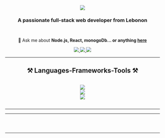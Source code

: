 <h1 align="center">
    <img src="https://readme-typing-svg.herokuapp.com/?font=Righteous&size=35&center=true&vCenter=true&width=500&height=70&duration=4000&lines=Hi+There!+👋;+I'm+Hasan+Krayem!;" />
</h1>

<h3 align="center">A passionate full-stack web developer from Lebonon</h3>

<br/>

<div align="center">

💬 Ask me about **Node.js, React, monogoDb... or anything [here](https://github.com/hasanKryym/hasanKryym/issues)**

 </div>
 
<div align="center"> 
  <a href="mailto:hasan.kryym@gmail.com">
    <img src="https://img.shields.io/badge/Gmail-333333?style=for-the-badge&logo=gmail&logoColor=red" />
  </a>
  <a href="https://www.linkedin.com/in/hasan-kryym" target="_blank">
    <img src="https://img.shields.io/badge/LinkedIn-0077B5?style=for-the-badge&logo=linkedin&logoColor=white" target="_blank" />
  </a>
  <a href="https://hasankrayem.netlify.app" target="_blank">
     <img src="https://img.shields.io/badge/Portfolio-FF5722?style=for-the-badge&logo=todoist&logoColor=white" target="_blank" /> <!-- sqlite, safari, google-chrome are other good icon options -->
  </a>
</div>

 <hr/>
 
<h2 align="center">⚒️ Languages-Frameworks-Tools ⚒️</h2>
<br/>
<div align="center">
    <img src="https://skillicons.dev/icons?i=react,express,nodejs" />
    <br/>
    <img src="https://skillicons.dev/icons?i=html,css,javascript,php,mongodb" />
    <br/>
    <img src="https://skillicons.dev/icons?i=java,mysql,tailwind,vscode,github,git,figma" /><br>
</div>

<br/>
<hr/>

<hr/>


<br/><br/>

<hr/>

<br/>

<br/>
